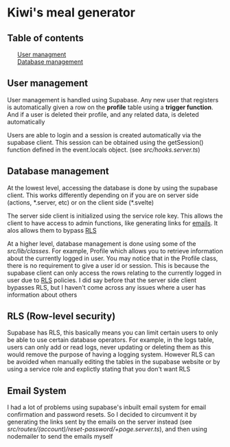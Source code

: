 <h1>Kiwi's meal generator</h1>

<h2>Table of contents</h2>
<ul style="list-style: none">
	<li><a href="#user-management">User managment</a></li>
	<li><a href="database-management">Database management</a></li>
</ul>

<h2 id="user-management">User management</h2>
<p>User management is handled using Supabase. Any new user that registers is automatically given a row on the <b>profile</b> table using a <b>trigger function</b>. And if a user is deleted their profile, and any related data, is deleted automatically</p>
<p>Users are able to login and a session is created automatically via the supabase client. This session can be obtained using the getSession() function defined in the event.locals object. (see <i>src/hooks.server.ts</i>)</p>

<h2 id="database-management">Database management</h2>
<p>At the lowest level, accessing the database is done by using the supabase client. This works differently depending on if you are on server side (actions, *.server, etc) or on the client side (*.svelte)</p>
<p>The server side client is initialized using the service role key. This allows the client to have access to admin functions, like generating links for <a href="#email-system">emails</a>. It alos allows them to bypass <a href="rls">RLS</a>
<p>At a higher level, database management is done using some of the <i>src/lib/classes</i>. For example, Profile which allows you to retrieve information about the currently logged in user. You may notice that in the Profile class, there is no requirement to give a user id or session. This is because the supabase client can only access the rows relating to the currently logged in user due to <a href="rls">RLS</a> policies. I did say before that the server side client bypasses RLS, but I haven't come across any issues where a user has information about others</p>

<h2 id="rls">RLS (Row-level security)</h2>
<p>Supabase has RLS, this basically means you can limit certain users to only be able to use certain database operators. For example, in the logs table, users can only add or read logs, never updating or deleting them as this would remove the purpose of having a logging system. However RLS can be avoided when manually editing the tables in the supabase website or by using a service role and explictly stating that you don't want RLS</p>

<h2 id="email-system">Email System</h2>
<p>I had a lot of problems using supabase's inbuilt email system for email confirmation and password resets. So I decided to circumvent it by generating the links sent by the emails on the server instead (see <i>src/routes/(account)/reset-password/+page.server.ts</i>), and then using nodemailer to send the emails myself</p>
